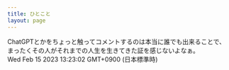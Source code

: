 ```yaml
---
title: ひとこと
layout: page
---
```

<div class="box" dt="1676434982053">
  ChatGPTとかをちょっと触ってコメントするのは本当に誰でも出来ることで、まったくその人がそれまでの人生を生きてきた証を感じないよなぁ。
  <div class="content is-small">Wed Feb 15 2023 13:23:02 GMT+0900 (日本標準時)</div>
</div>